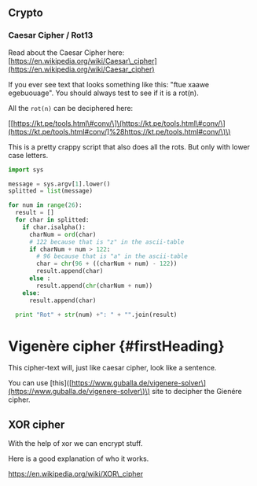 ## Crypto

### Caesar Cipher / Rot13

Read about the Caesar Cipher here: [https://en.wikipedia.org/wiki/Caesar\_cipher](https://en.wikipedia.org/wiki/Caesar_cipher)

If you ever see text that looks something like this: "ftue xaawe egebuouage". You should always test to see if it is a rot\(n\).

All the `rot(n)` can be deciphered here:

\[[https://kt.pe/tools.html\#conv/\]\(https://kt.pe/tools.html\#conv/\](https://kt.pe/tools.html#conv/]%28https://kt.pe/tools.html#conv/\)\)

This is a pretty crappy script that also does all the rots. But only with lower case letters.

```py
import sys

message = sys.argv[1].lower()
splitted = list(message)

for num in range(26):
  result = []
  for char in splitted:
    if char.isalpha():
      charNum = ord(char)
      # 122 because that is "z" in the ascii-table
      if charNum + num > 122:
        # 96 because that is "a" in the ascii-table
        char = chr(96 + ((charNum + num) - 122))
        result.append(char)
      else :
        result.append(chr(charNum + num))
    else:
      result.append(char)

  print "Rot" + str(num) +": " + "".join(result)
```

# Vigenère cipher {#firstHeading}

This cipher-text will, just like caesar cipher, look like a sentence.

You can use \[this\]\([https://www.guballa.de/vigenere-solver\](https://www.guballa.de/vigenere-solver\)\) site to decipher the Gienére cipher.



## XOR cipher

With the help of xor we can encrypt stuff.

Here is a good explanation of who it works.

https://en.wikipedia.org/wiki/XOR\_cipher





